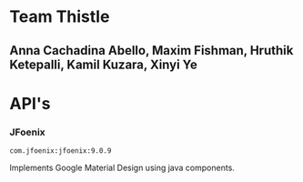 # Team Thistle
## Anna Cachadina Abello, Maxim Fishman, Hruthik Ketepalli, Kamil Kuzara, Xinyi Ye

# API's
### JFoenix

`com.jfoenix:jfoenix:9.0.9`

Implements Google Material Design using java components.
